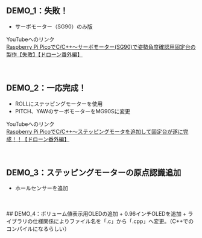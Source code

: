 ## DEMO_1：失敗！
  + サーボモーター（SG90）のみ版  
  
YouTubeへのリンク  
[Raspberry Pi PicoでC/C++～サーボモーター(SG90)で姿勢角度確認用固定台の製作【失敗】【ドローン番外編】](https://youtu.be/RYjNvlT-X0A)  
<br>
<br>
## DEMO_2：一応完成！
  + ROLLにステッピングモーターを使用
  + PITCH、YAWのサーボモーターをMG90Sに変更
      
YouTubeへのリンク  
[Raspberry Pi PicoでC/C++～ステッピングモータを追加して固定台が遂に完成！！【ドローン番外編】](https://youtu.be/6y68r3fszCk)  
<br>
<br>
## DEMO_3：ステッピングモーターの原点認識追加
  + ホールセンサーを追加
<br>
<br>
## DEMO_4：ボリューム値表示用OLEDの追加
  + 0.96インチOLEDを追加
  + ライブラリの仕様関係によりファイル名を「.c」から「.cpp」へ変更。（C++でのコンパイルになるらしい）
